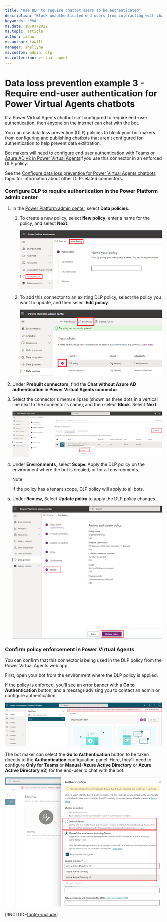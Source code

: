 ```yaml
---
title: "Use DLP to require chatbot users to be authenticated"
description: "Block unauthenticated end users from interacting with chatbots."
keywords: "PVA"
ms.date: 10/07/2022
ms.topic: article
author: iaanw
ms.author: iawilt
manager: shellyha
ms.custom: admin, dlp
ms.collection: virtual-agent
---
```



# Data loss prevention example 3 - Require end-user authentication for Power Virtual Agents chatbots 

If a Power Virtual Agents chatbot isn't configured to require end-user authentication, then anyone on the internet can chat with the bot.

You can use data loss prevention (DLP) policies to block your bot makers from configuring and publishing chatbots that aren't configured for authentication to help prevent data exfiltration.

Bot makers will need to [configure end-user authentication with Teams or Azure AD v2 in Power Virtual Agents](configuration-end-user-authentication.md)if you use this connector in an enforced DLP policy.

See the [Configure data loss prevention for Power Virtual Agents chatbots](admin-data-loss-prevention.md) topic for information about other DLP-related connectors.

### Configure DLP to require authentication in the Power Platform admin center

1.  In the [Power Platform admin center](https://admin.powerplatform.microsoft.com/), select **Data policies**.

    1.  To create a new policy, select **New policy**, enter a name for the policy, and select **Next**.

        ![Screenshot of the Power Platform admin center  open to the Data policies  New Policy section.](media/admin-data-loss-prevention/image3.png)

    1.  To add this connector to an existing DLP policy, select the policy you want to update, and then select **Edit policy**.

        ![Screenshot of the Power Platform admin center  open to the Data policies section  with an existing policy and the Edit Policy button highlighted.](media/admin-data-loss-prevention/image4.png)

1.  Under **Prebuilt connectors**, find the **Chat without Azure AD authentication in Power Virtual Agents connector**.

1.  Select the connector's menu ellipses (shown as three dots in a vertical line next to the connector's name), and then select **Block**. Select **Next**.

    ![Screenshot of the Power Platform admin center showing the contextual menu for a connector available from the menu icon.](media/admin-data-loss-prevention/connect-block.png)

1.  Under **Environments**, select **Scope**. Apply the DLP policy on the environment where the bot is created, or for all environments.

    > [!NOTE]
    > If the policy has a tenant scope, DLP policy will apply to all bots.

1.  Under **Review**, Select **Update policy** to apply the DLP policy changes.

    ![Screenshot of the review screen when creating a DLP policy.](media/admin-data-loss-prevention/image6.png)

### Confirm policy enforcement in Power Virtual Agents

You can confirm that this connector is being used in the DLP policy from the Power Virtual Agents web app.

First, open your bot from the environment where the DLP policy is applied.

If the policy is enforced, you'll see an error banner with a **Go to Authentication** button, and a message advising you to contact an admin or configure authentication.

![Screenshot of a chat bot in the Power Virtual Agents web app with a banner that indicates DLP policies are in effect  and that authentication must be configured.](media/admin-data-loss-prevention/image11.png)

The bot maker can select the **Go to Authentication** button to be taken directly to the **Authentication** configuration panel. Here, they'll need to configure **Only for Teams** or **Manual** (**Azure Active Directory** or **Azure Active Directory v2**) for the end-user to chat with the bot.

![Screenshot of the authentication configuration panel in Power Virtual Agents  with the Only for Teams and Manual Azure Active Directory options highlighted.](media/admin-data-loss-prevention/image12.png)

[!INCLUDE[footer-include](includes/footer-banner.md)]